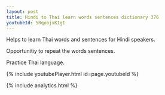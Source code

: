 ```yaml
---
layout: post
title: Hindi to Thai learn words sentences dictionary 376 
youtubeId: 5RqoojxKIgI
---
```

 
 
Helps to learn Thai words and sentences for Hindi speakers.

Opportunitiy to repeat the words sentences. 

Practice Thai language. 
 
{% include youtubePlayer.html id=page.youtubeId %}
 
 
{% include analytics.html %}